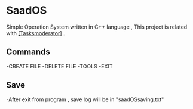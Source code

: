 # SaadOS
Simple Operation System written in C++ language , This project is related with [[Tasksmoderator]](https://github.com/Saad711T/Tasksmoderator) .

## Commands
-CREATE FILE
-DELETE FILE
-TOOLS
-EXIT

## Save
-After exit from program , save log will be in "saadOSsaving.txt"
